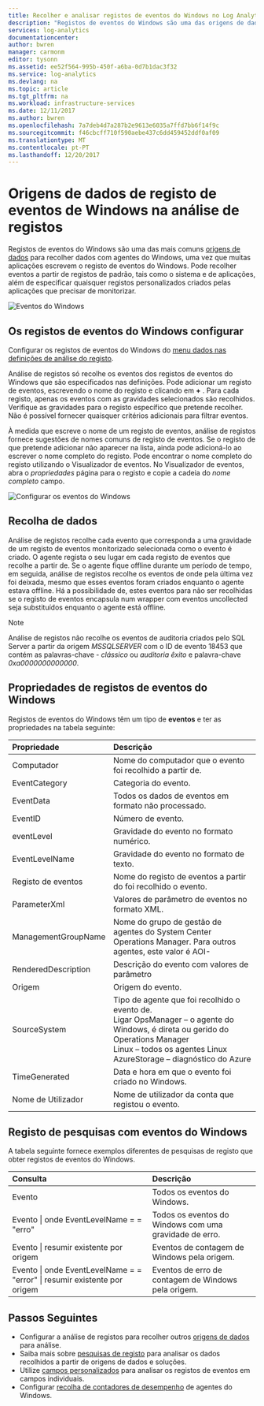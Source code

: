 ```yaml
---
title: Recolher e analisar registos de eventos do Windows no Log Analytics do Azure | Microsoft Docs
description: "Registos de eventos do Windows são uma das origens de dados mais comuns utilizadas pela análise de registos.  Este artigo descreve como configurar a recolha de registos de eventos do Windows e detalhes dos registos que criarem na área de trabalho de análise de registos."
services: log-analytics
documentationcenter: 
author: bwren
manager: carmonm
editor: tysonn
ms.assetid: ee52f564-995b-450f-a6ba-0d7b1dac3f32
ms.service: log-analytics
ms.devlang: na
ms.topic: article
ms.tgt_pltfrm: na
ms.workload: infrastructure-services
ms.date: 12/11/2017
ms.author: bwren
ms.openlocfilehash: 7a7deb4d7a287b2e9613e6035a7ffd7bb6f14f9c
ms.sourcegitcommit: f46cbcff710f590aebe437c6dd459452ddf0af09
ms.translationtype: MT
ms.contentlocale: pt-PT
ms.lasthandoff: 12/20/2017
---
```

# <a name="windows-event-log-data-sources-in-log-analytics"></a>Origens de dados de registo de eventos de Windows na análise de registos
Registos de eventos do Windows são uma das mais comuns [origens de dados](log-analytics-data-sources.md) para recolher dados com agentes do Windows, uma vez que muitas aplicações escrevem o registo de eventos do Windows.  Pode recolher eventos a partir de registos de padrão, tais como o sistema e de aplicações, além de especificar quaisquer registos personalizados criados pelas aplicações que precisar de monitorizar.

![Eventos do Windows](media/log-analytics-data-sources-windows-events/overview.png)     

## <a name="configuring-windows-event-logs"></a>Os registos de eventos do Windows configurar
Configurar os registos de eventos do Windows do [menu dados nas definições de análise do registo](log-analytics-data-sources.md#configuring-data-sources).

Análise de registos só recolhe os eventos dos registos de eventos do Windows que são especificados nas definições.  Pode adicionar um registo de eventos, escrevendo o nome do registo e clicando em  **+** .  Para cada registo, apenas os eventos com as gravidades selecionados são recolhidos.  Verifique as gravidades para o registo específico que pretende recolher.  Não é possível fornecer quaisquer critérios adicionais para filtrar eventos.

À medida que escreve o nome de um registo de eventos, análise de registos fornece sugestões de nomes comuns de registo de eventos. Se o registo de que pretende adicionar não aparecer na lista, ainda pode adicioná-lo ao escrever o nome completo do registo. Pode encontrar o nome completo do registo utilizando o Visualizador de eventos. No Visualizador de eventos, abra o *propriedades* página para o registo e copie a cadeia do *nome completo* campo.

![Configurar os eventos do Windows](media/log-analytics-data-sources-windows-events/configure.png)

## <a name="data-collection"></a>Recolha de dados
Análise de registos recolhe cada evento que corresponda a uma gravidade de um registo de eventos monitorizado selecionada como o evento é criado.  O agente regista o seu lugar em cada registo de eventos que recolhe a partir de.  Se o agente fique offline durante um período de tempo, em seguida, análise de registos recolhe os eventos de onde pela última vez foi deixada, mesmo que esses eventos foram criados enquanto o agente estava offline.  Há a possibilidade de, estes eventos para não ser recolhidas se o registo de eventos encapsula num wrapper com eventos uncollected seja substituídos enquanto o agente está offline.

>[!NOTE]
>Análise de registos não recolhe os eventos de auditoria criados pelo SQL Server a partir da origem *MSSQLSERVER* com o ID de evento 18453 que contém as palavras-chave - *clássico* ou *auditoria êxito* e palavra-chave *0xa0000000000000*.
>

## <a name="windows-event-records-properties"></a>Propriedades de registos de eventos do Windows
Registos de eventos do Windows têm um tipo de **eventos** e ter as propriedades na tabela seguinte:

| Propriedade | Descrição |
|:--- |:--- |
| Computador |Nome do computador que o evento foi recolhido a partir de. |
| EventCategory |Categoria do evento. |
| EventData |Todos os dados de eventos em formato não processado. |
| EventID |Número de evento. |
| eventLevel |Gravidade do evento no formato numérico. |
| EventLevelName |Gravidade do evento no formato de texto. |
| Registo de eventos |Nome do registo de eventos a partir do foi recolhido o evento. |
| ParameterXml |Valores de parâmetro de eventos no formato XML. |
| ManagementGroupName |Nome do grupo de gestão de agentes do System Center Operations Manager.  Para outros agentes, este valor é AOI-<workspace ID> |
| RenderedDescription |Descrição do evento com valores de parâmetro |
| Origem |Origem do evento. |
| SourceSystem |Tipo de agente que foi recolhido o evento de. <br> Ligar OpsManager – o agente do Windows, é direta ou gerido do Operations Manager <br> Linux – todos os agentes Linux  <br> AzureStorage – diagnóstico do Azure |
| TimeGenerated |Data e hora em que o evento foi criado no Windows. |
| Nome de Utilizador |Nome de utilizador da conta que registou o evento. |

## <a name="log-searches-with-windows-events"></a>Registo de pesquisas com eventos do Windows
A tabela seguinte fornece exemplos diferentes de pesquisas de registo que obter registos de eventos do Windows.

| Consulta | Descrição |
|:---|:---|
| Evento |Todos os eventos do Windows. |
| Evento &#124; onde EventLevelName = = "erro" |Todos os eventos do Windows com uma gravidade de erro. |
| Evento &#124; resumir existente por origem |Eventos de contagem de Windows pela origem. |
| Evento &#124; onde EventLevelName = = "error" &#124; resumir existente por origem |Eventos de erro de contagem de Windows pela origem. |


## <a name="next-steps"></a>Passos Seguintes
* Configurar a análise de registos para recolher outros [origens de dados](log-analytics-data-sources.md) para análise.
* Saiba mais sobre [pesquisas de registo](log-analytics-log-searches.md) para analisar os dados recolhidos a partir de origens de dados e soluções.  
* Utilize [campos personalizados](log-analytics-custom-fields.md) para analisar os registos de eventos em campos individuais.
* Configurar [recolha de contadores de desempenho](log-analytics-data-sources-performance-counters.md) de agentes do Windows.
